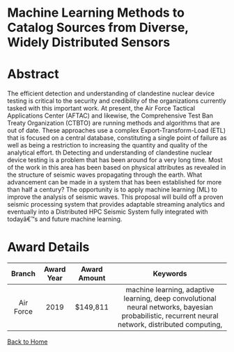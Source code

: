 
Machine Learning Methods to Catalog Sources from Diverse, Widely Distributed Sensors
====================================================================================

# Abstract


The efficient detection and understanding of clandestine nuclear device testing is critical to the security and credibility of the organizations currently tasked with this important work. At present, the Air Force Tactical Applications Center (AFTAC) and likewise, the Comprehensive Test Ban Treaty Organization (CTBTO) are running methods and algorithms that are out of date. These approaches use a complex Export-Transform-Load (ETL) that is focused on a central database, constituting a single point of failure as well as being a restriction to increasing the quantity and quality of the analytical effort. th Detecting and understanding of clandestine nuclear device testing is a problem that has been around for a very long time. Most of the work in this area has been based on physical attributes as revealed in the structure of seismic waves propagating through the earth. What advancement can be made in a system that has been established for more than half a century? The opportunity is to apply machine learning (ML) to improve the analysis of seismic waves. This proposal will build off a proven seismic processing system that provides adaptable streaming analytics and eventually into a Distributed HPC Seismic System fully integrated with todayâ€™s and future machine learning.  

# Award Details

|Branch|Award Year|Award Amount|Keywords|
| :---: | :---: | :---: | :---: |
|Air Force|2019|$149,811|machine learning, adaptive learning, deep convolutional neural networks, bayesian probabilistic, recurrent neural network, distributed computing, |
  
  


[Back to Home](https://github.com/chrischow/dod_sbir_awards#1580)